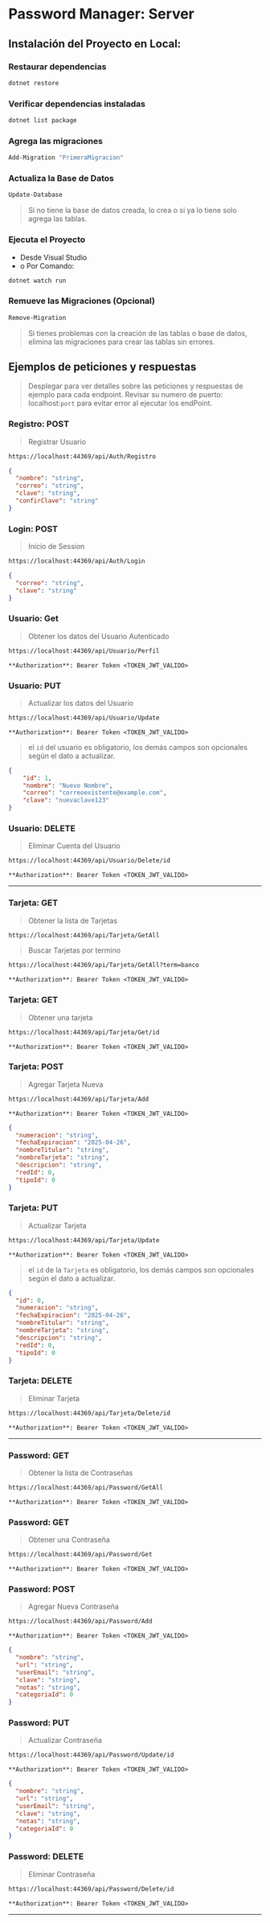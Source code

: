 # Password Manager: Server

## Instalación del Proyecto en Local:
### Restaurar dependencias
```bash
dotnet restore
```
###  Verificar dependencias instaladas
```bash
dotnet list package
```

### Agrega las migraciones
```bash
Add-Migration "PrimeraMigracion"
```

### Actualiza la Base de Datos
```bash
Update-Database
```
> Si no tiene la base de datos creada, lo crea o si ya lo tiene solo agrega las tablas.

### Ejecuta el Proyecto
- Desde Visual Studio
- o Por Comando:
```bash
dotnet watch run
```

### Remueve las Migraciones (Opcional)
```bash
Remove-Migration
```
> Si tienes problemas con la creación de las tablas o base de datos, elimina las migraciones para crear las tablas sin errores.

## Ejemplos de peticiones y respuestas
> Desplegar para ver detalles sobre las peticiones y respuestas de ejemplo para cada endpoint. Revisar su numero de puerto: localhost:``port`` para evitar error al ejecutar los endPoint.

### Registro: POST
> Registrar Usuario
```bash
https://localhost:44369/api/Auth/Registro
```
```json
{
  "nombre": "string",
  "correo": "string",
  "clave": "string",
  "confirClave": "string"
}
```

###  Login: POST
> Inicio de Session
```bash
https://localhost:44369/api/Auth/Login
```

```json
{
  "correo": "string",
  "clave": "string"
}
```

### Usuario: Get
> Obtener los datos del Usuario Autenticado
```bash
https://localhost:44369/api/Usuario/Perfil
```

```pgsql
**Authorization**: Bearer Token <TOKEN_JWT_VALIDO>
```

### Usuario: PUT
> Actualizar los datos del Usuario
```bash
https://localhost:44369/api/Usuario/Update
```

```pgsql
**Authorization**: Bearer Token <TOKEN_JWT_VALIDO>
```
> el ``id`` del usuario es obligatorio, los demás campos son opcionales según el dato a actualizar. 
```json
{
    "id": 1,
    "nombre": "Nuevo Nombre",
    "correo": "correoexistente@example.com", 
    "clave": "nuevaclave123"
}
```

### Usuario: DELETE
> Eliminar Cuenta del Usuario
```bash
https://localhost:44369/api/Usuario/Delete/id
```

```pgsql
**Authorization**: Bearer Token <TOKEN_JWT_VALIDO>
```
-----------------

### Tarjeta: GET
> Obtener la lista de Tarjetas
```bash
https://localhost:44369/api/Tarjeta/GetAll
```

> Buscar Tarjetas por termino
```bash
https://localhost:44369/api/Tarjeta/GetAll?term=banco
```

```pgsql
**Authorization**: Bearer Token <TOKEN_JWT_VALIDO>
```

### Tarjeta: GET
> Obtener una tarjeta
```bash
https://localhost:44369/api/Tarjeta/Get/id
```

```pgsql
**Authorization**: Bearer Token <TOKEN_JWT_VALIDO>
```

### Tarjeta: POST
> Agregar Tarjeta Nueva
```bash
https://localhost:44369/api/Tarjeta/Add
```

```pgsql
**Authorization**: Bearer Token <TOKEN_JWT_VALIDO>
```

```json
{
  "numeracion": "string",
  "fechaExpiracion": "2025-04-26",
  "nombreTitular": "string",
  "nombreTarjeta": "string",
  "descripcion": "string",
  "redId": 0,
  "tipoId": 0
}
```

### Tarjeta: PUT
> Actualizar Tarjeta
```bash
https://localhost:44369/api/Tarjeta/Update
```

```pgsql
**Authorization**: Bearer Token <TOKEN_JWT_VALIDO>
```
> el ``id`` de la ``Tarjeta`` es obligatorio, los demás campos son opcionales según el dato a actualizar. 
```json
{
  "id": 0,
  "numeracion": "string",
  "fechaExpiracion": "2025-04-26",
  "nombreTitular": "string",
  "nombreTarjeta": "string",
  "descripcion": "string",
  "redId": 0,
  "tipoId": 0
}
```

### Tarjeta: DELETE
> Eliminar Tarjeta
```bash
https://localhost:44369/api/Tarjeta/Delete/id
```

```pgsql
**Authorization**: Bearer Token <TOKEN_JWT_VALIDO>
```
------------------

### Password: GET
> Obtener la lista de Contraseñas
```bash
https://localhost:44369/api/Password/GetAll
```

```pgsql
**Authorization**: Bearer Token <TOKEN_JWT_VALIDO>
```

### Password: GET
> Obtener una Contraseña
```bash
https://localhost:44369/api/Password/Get
```

```pgsql
**Authorization**: Bearer Token <TOKEN_JWT_VALIDO>
```

### Password: POST
> Agregar Nueva Contraseña
```bash
https://localhost:44369/api/Password/Add
```

```pgsql
**Authorization**: Bearer Token <TOKEN_JWT_VALIDO>
```

```json
{
  "nombre": "string",
  "url": "string",
  "userEmail": "string",
  "clave": "string",
  "notas": "string",
  "categoriaId": 0
}
```

### Password: PUT
> Actualizar Contraseña
```bash
https://localhost:44369/api/Password/Update/id
```

```pgsql
**Authorization**: Bearer Token <TOKEN_JWT_VALIDO>
```

```json
{
  "nombre": "string",
  "url": "string",
  "userEmail": "string",
  "clave": "string",
  "notas": "string",
  "categoriaId": 0
}
```

### Password: DELETE
> Eliminar Contraseña
```bash
https://localhost:44369/api/Password/Delete/id
```

```pgsql
**Authorization**: Bearer Token <TOKEN_JWT_VALIDO>
```
---